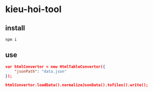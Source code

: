 # kieu-hoi-tool
## install
`npm i`
## use

```json
var htmlConvertor = new HtmlTableConvertor({
    "jsonPath": "data.json"
});

htmlConvertor.loadData().normalizeJsonData().tofiles().write();
```